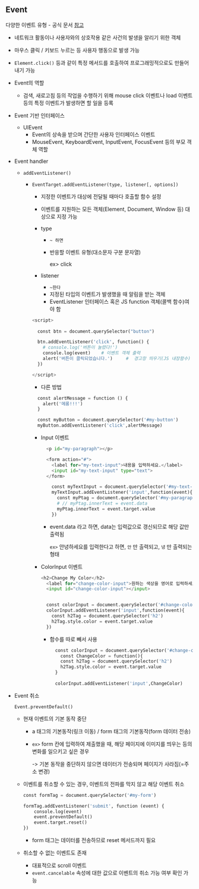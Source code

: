 ## Event

다양한 이벤트 유형 - 공식 문서 [참고](https://developer.mozilla.org/en-US/docs/Web/Events)   

- 네트워크 활동이나 사용자와의 상호작용 같은 사건의 발생을 알리기 위한 객체    

- 마우스 클릭 / 키보드 누르는 등 사용자 행동으로 발생 가능   

- `Element.click()` 등과 같이 특정 메서드를 호출하여 프로그래밍적으로도 만들어내기 가능  

- Event의 역할  

  - 검색, 새로고침 등의 작업을 수행하기 위해 mouse click 이벤트나 load 이벤트 등의 특정 이벤트가 발생하면 할 일을 등록    

- Event 기반 인터페이스   

  - UIEvent  
    - Event의 상속을 받으며 간단한 사용자 인터페이스 이벤트   
    - MouseEvent, KeyboardEvent, InputEvent, FocusEvent 등의 부모 객체 역할    

- Event handler

  - `addEventListener()`  

    - `EventTarget.addEventListener(type, listener[, options])`  

      - 지정한 이벤트가 대상에 전달될 때마다 호출할 함수 설정  

      - 이벤트를 지원하는 모든 객체(Element, Document, Window 등) 대상으로 지정 가능    

      - type 

        - `~ 하면`

        - 반응할 이벤트 유형(대소문자 구분 문자열)    

          ex> click 

      - listener   

        - `~한다` 
        - 지정된 타입의 이벤트가 발생했을 때 알림을 받는 객체   
        - EventListener 인터페이스 혹은 JS function 객체(콜백 함수)여야 함     

      ```python
      <script>
          
        const btn = document.querySelector("button")
      
        btn.addEventListener('click', function() {
          # console.log('버튼이 눌렸다!')
          console.log(event)	# 이벤트 객체 출력
          alert('버튼이 클릭되었습니다.')  	#  경고창 띄우기(JS 내장함수)
        })
      
      </script>
      ```

      - 다른 방법   

      ```python
        const alertMessage = function () {
          alert('메롱!!!')
        }
      
        const myButton = document.querySelector('#my-button')
        myButton.addEventListener('click',alertMessage)
      ```

      - Input 이벤트   

        ```python
          <p id="my-paragraph"></p>
        
          <form action="#">
            <label for="my-text-input">내용을 입력하세요.</label>
            <input id="my-text-input" type="text">
          </form>
        
            const myTextInput = document.querySelector('#my-text-input')
            myTextInput.addEventListener('input',function(event){
              const myPtag = document.querySelector('#my-paragraph')
              # // myPtag.innerText = event.data
              myPtag.innerText = event.target.value
            })
        ```

        - event.data 라고 하면, data는 입력값으로 갱신되므로 해당 값만 출력됨   

          `ex>` 안녕하세요를 입력한다고 하면, `안` 만 출력되고, `녕` 만 출력되는 형태   

      

      - ColorInput 이벤트   

        ```python
        <h2>Change My Color</h2>
          <label for="change-color-input">원하는 색상을 영어로 입력하세요.</label>
          <input id="change-color-input"></input>
        
        
          const colorInput = document.querySelector('#change-color-input')
          colorInput.addEventListener('input',function(event){
            const h2Tag = document.querySelector('h2')
            h2Tag.style.color = event.target.value  
          })
        
        ```

        - 함수를 따로 빼서 사용  

          ```python
            const colorInput = document.querySelector('#change-color-input')
              const ChangeColor = function(){
              const h2Tag = document.querySelector('h2')
              h2Tag.style.color = event.target.value    
            }
              
            colorInput.addEventListener('input',ChangeColor)
          ```

          

- Event 취소   

  `Event.preventDefault()` 

  - 현재 이벤트의 기본 동작 중단   

    - a 태그의 기본동작(링크 이동) / form 태그의 기본동작(form 데이터 전송)     

    - `ex>` form 칸에 입력하여 제출했을 때, 해당 페이지에 이미지를 띄우는 등의 변화를 일으키고 싶은 경우 

      -> 기본 동작을 중단하지 않으면 데이터가 전송되며 페이지가 사라짐(=주소 변경)       

  

  - 이벤트를 취소할 수 있는 경우, 이벤트의 전파를 막지 않고 해당 이벤트 취소   

    ```python
    const formTag = document.querySelector('#my-form')
    
    formTag.addEventListener('submit', function (event) {
        console.log(event)
        event.preventDefault()
        event.target.reset()
    })
    ```

    - form 태그는 데이터를 전송하므로 reset 메서드까지 필요     

  - 취소할 수 없는 이벤트도 존재   

    - 대표적으로 scroll 이벤트    
    - `event.cancelable` 속성에 대한 값으로 이벤트의 취소 가능 여부 확인 가능   

